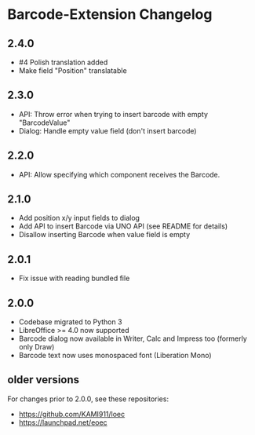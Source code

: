 # Barcode-Extension Changelog

## 2.4.0
* #4 Polish translation added
* Make field "Position" translatable

## 2.3.0
* API: Throw error when trying to insert barcode with empty "BarcodeValue"
* Dialog: Handle empty value field (don't insert barcode)

## 2.2.0
* API: Allow specifying which component receives the Barcode.

## 2.1.0
* Add position x/y input fields to dialog
* Add API to insert Barcode via UNO API (see README for details)
* Disallow inserting Barcode when value field is empty

## 2.0.1
* Fix issue with reading bundled file

## 2.0.0
* Codebase migrated to Python 3
* LibreOffice >= 4.0 now supported
* Barcode dialog now available in Writer, Calc and Impress too (formerly only Draw)
* Barcode text now uses monospaced font (Liberation Mono)

## older versions

For changes prior to 2.0.0, see these repositories:
* https://github.com/KAMI911/loec
* https://launchpad.net/eoec

